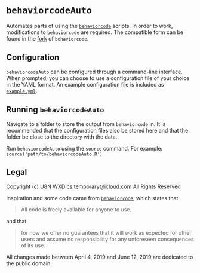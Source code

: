 # `behaviorcodeAuto`
Automates parts of using the
[`behaviorcode`](https://github.com/FernaldLab/behaviorcode) scripts.
In order to work, modifications to `behaviorcode` are required. The
compatible form can be found in the
[fork](https://github.com/U8NWXD/behaviorcode) of `behaviorcode`.

## Configuration
`behaviorcodeAuto` can be configured through a command-line
interface. When prompted, you can choose to use a configuration file
of your choice in the YAML format. An example configuration file is
included as [`example.yml`](example.yml).

## Running `behaviorcodeAuto`
Navigate to a folder to store the output from `behaviorcode` in. It
is recommended that the configuration files also be stored here and
that the folder be close to the directory with the data.

Run `behaviorcodeAuto` using the `source` command. For example:
`source('path/to/behaviorcodeAuto.R')`

## Legal
Copyright (c) U8N WXD <cs.temporary@icloud.com>
All Rights Reserved

Inspiration and some code came from
[`behaviorcode`](https://github.com/FernaldLab/behaviorcode), which
states that

> All code is freely available for anyone to use.

and that

> for now we offer no guarantees that it will work as expected for
> other users and assume no responsibility for any unforeseen
> consequences of its use.

All changes made between April 4, 2019 and June 12, 2019 are dedicated
to the public domain.
